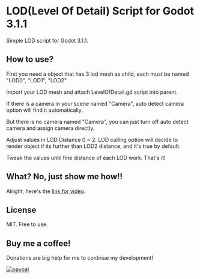 # LOD(Level Of Detail) Script for Godot 3.1.1
Simple LOD script for Godot 3.1.1.

## How to use?
First you need a object that has 3 lod mesh as child, each must be named "LOD0", "LOD1", "LOD2".

Import your LOD mesh and attach LevelOfDetail.gd script into parent.

If there is a camera in your scene named "Camera", auto detect camera option will find it automatically.

But there is no camera named "Camera", you can just turn off auto detect camera and assign camera directly.

Adjust values in LOD Distance 0 ~ 2. LOD culling option will decide to render object if its further than LOD2 distance, and it's true by default.

Tweak the values until fine distance of each LOD work. That's it!

## What? No, just show me how!!
Alright, here's the [link for video](https://youtu.be/cy2eNuo2tCM).


## License
MIT. Free to use.

## Buy me a coffee!
Donations are big help for me to continue my development!

[![paypal](https://www.paypalobjects.com/en_US/i/btn/btn_donateCC_LG.gif)](https://www.paypal.com/cgi-bin/webscr?cmd=_s-xclick&hosted_button_id=PVXTU5FJNBLDS)